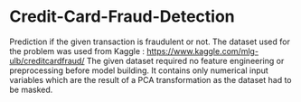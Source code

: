 # Credit-Card-Fraud-Detection
Prediction if the given transaction is fraudulent or not. 
The dataset used for the problem was used from Kaggle : https://www.kaggle.com/mlg-ulb/creditcardfraud/
The given dataset required no feature engineering or preprocessing before model building. It contains only numerical input variables which are the result of a PCA transformation as the dataset had to be masked.
